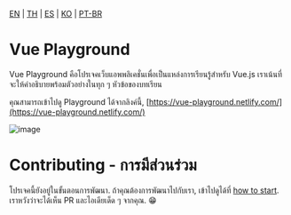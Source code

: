 [EN](README.md) | [TH](README_th.md) | [ES](README_es.md) | [KO](README_ko.md) | [PT-BR](README_pt-br.md)

# Vue Playground

Vue Playground คือโปรเจคเว็บแอพพลิเคชั่นเพื่อเป็นแหล่งการเรียนรู้สำหรับ Vue.js เราเน้นที่จะให้คำอธิบายพร้อมตัวอย่างในทุก ๆ หัวข้อของบทเรียน

คุณสามารถเข้าไปดู Playground ได้จากลิงค์นี้, [https://vue-playground.netlify.com/](https://vue-playground.netlify.com/)

![image](https://user-images.githubusercontent.com/6861191/66323656-538d4980-e94e-11e9-879c-f1cf2581cb9f.png)

# Contributing - การมีส่วนร่วม

โปรเจคนี้ยังอยู่ในขั้นตอนการพัฒนา. ถ้าคุณต้องการพัฒนาไปกับเรา, เข้าไปดูได้ที่ [how to start](https://github.com/runyasak/vue-playground/blob/master/CONTRIBUTING.md). เราหวังว่าจะได้เห็น PR และไอเดียเด็ด ๆ จากคุณ. 😁
